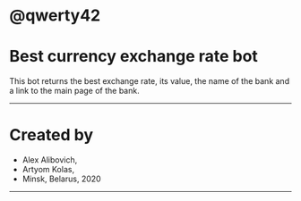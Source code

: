 # @qwerty42
# Best currency exchange rate bot   

This bot returns the best exchange rate, its value, the name of the bank and a link to the main page of the bank.
_____
# Created by
-  Alex Alibovich,
-  Artyom Kolas,
-  Minsk, Belarus, 2020
_____